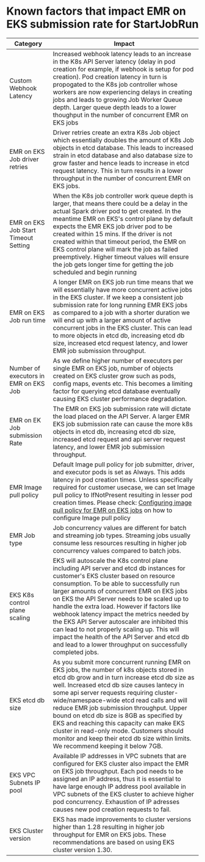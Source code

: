 # Known factors that impact EMR on EKS submission rate for StartJobRun

|Category	|Impact	|
|---	|---	|
|Custom Webhook Latency	|Increased webhook latency leads to an increase in the K8s API Server latency (delay in pod creation for example, if webhook is setup for pod creation). Pod creation latency in turn is propogated to the K8s job controller whose workers are now experiencing delays in creating jobs and leads to growing Job Worker Queue depth. Larger queue depth leads to a lower thoughput in the number of concurrent EMR on EKS jobs	|
|EMR on EKS Job driver retries	|Driver retries create an extra K8s Job object which essentially doubles the amount of K8s Job objects in etcd database. This leads to increased strain in etcd database and also database size to grow faster and hence leads to increase in etcd request latency. This in turn results in a lower throughput in the number of concurrent EMR on EKS jobs.	|
|EMR on EKS Job Start Timeout Setting	|When the K8s job controller work queue depth is larger, that means there could be a delay in the actual Spark driver pod to get created. In the meantime EMR on EKS's control plane by default expects the EMR EKS job driver pod to be created within 15 mins. If the driver is not created within that timeout period, the EMR on EKS control plane will mark the job as failed preemptively. Higher timeout values will ensure the job gets longer time for getting the job scheduled and begin running	|
|EMR on EKS Job run time	|A longer EMR on EKS job run time means that we will essentially have more concurrent active jobs in the EKS cluster. If we keep a consistent job submission rate for long running EMR EKS jobs as compared to a job with a shorter duration we will end up with a larger amount of active concurrent jobs in the EKS cluster. This can lead to more objects in etcd db, increasing etcd db size, increased etcd request latency, and lower EMR job submission throughput.	|
|Number of executors in EMR on EKS Job	|As we define higher number of executors per single EMR on EKS job, number of objects created on EKS cluster grow such as pods, config maps, events etc. This becomes a limiting factor for querying etcd database eventually causing EKS cluster performance degradation.	|
|EMR on EK Job submission Rate	|The EMR on EKS job submission rate will dictate the load placed on the API Server. A larger EMR EKS job submission rate can cause the more k8s objects in etcd db, increasing etcd db size, increased etcd request and api server request latency, and lower EMR job submission throughput.	|
|EMR Image pull policy	|Default Image pull policy for job submitter, driver, and executor pods is set as Always. This adds latency in pod creation times. Unless specifically required for customer usecase, we can set Image pull policy to IfNotPresent resulting in lesser pod creation times. Please check: [Configuring image pull policy for EMR on EKS jobs](https://quip-amazon.com/ehqpAyeohr9M) on how to configure Image pull policy	|
|EMR Job type	|Job concurrency values are different for batch and streaming job types. Streaming jobs usually consume less resources resulting in higher job concurrency values compared to batch jobs.	|
|EKS K8s control plane scaling	|EKS will autoscale the K8s control plane including API server and etcd db instances for customer's EKS cluster based on resource consumption. To be able to successfully run larger amounts of concurrent EMR on EKS jobs on EKS the API Server needs to be scaled up to handle the extra load. However if factors like webhook latency impact the metrics needed by the EKS API Server autoscaler are inhibited this can lead to not properly scaling up. This will impact the health of the API Server and etcd db and lead to a lower throughput on successfully completed jobs.	|
|EKS etcd db size	|As you submit more concurrent running EMR on EKS jobs, the number of k8s objects stored in etcd db grow and in turn increase etcd db size as well. Increased etcd db size causes lantecy in some api server requests requiring cluster-wide/namespace-wide etcd read calls and will reduce EMR job submission throughput. Upper bound on etcd db size is 8GB as specified by EKS and reaching this capacity can make EKS cluster in read-only mode. Customers should monitor and keep their etcd db size within limits. We recommend keeping it below 7GB.	|
|EKS VPC Subnets IP pool	|Available IP addresses in VPC subnets that are configured for EKS cluster also impact the EMR on EKS job throughput. Each pod needs to be assigned an IP address, thus it is essential to have large enough IP address pool available in VPC subnets of the EKS cluster to achieve higher pod concurrency. Exhaustion of IP adresses causes new pod creation requests to fail.	|
|EKS Cluster version	|EKS has made improvements to cluster versions higher than 1.28 resulting in higher job throughput for EMR on EKS jobs. These recommendations are based on using EKS cluster version 1.30.	|
